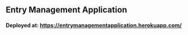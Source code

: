 ## Entry Management Application
#### Deployed at: https://entrymanagementapplication.herokuapp.com/

